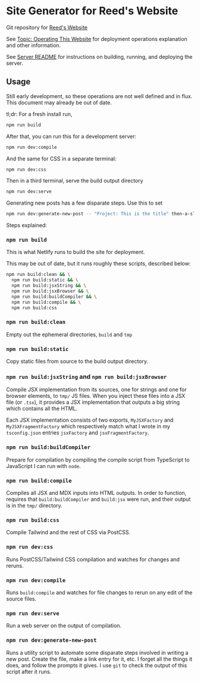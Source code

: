 # Site Generator for Reed's Website

Git repository for [Reed's Website](https://reeds.website)

See [Topic: Operating This Website](./posts/topic-operating-this-website.mdx) for deployment operations explanation and other information.

See [Server README](server/README.md) for instructions on building, running, and deploying the server.

## Usage

Still early development, so these operations are not well defined and in flux. This document may already be out of date. 

tl;dr: For a fresh install run, 

```sh
npm run build
```

After that, you can run this for a development server:


```sh
npm run dev:compile
```

And the same for CSS in a separate terminal:

```sh
npm run dev:css
```

Then in a third terminal, serve the build output directory

```sh
npm run dev:serve
```

Generating new posts has a few disparate steps. Use this to set

```sh
npm run dev:generate-new-post -- "Project: This is the title" then-a-slug-here
```

Steps explained:

### `npm run build`

This is what Netlify runs to build the site for deployment. 

This may be out of date, but it runs roughly these scripts, described below:

```sh
npm run build:clean && \
  npm run build:static && \
  npm run build:jsxString && \
  npm run build:jsxBrowser && \
  npm run build:buildCompiler && \
  npm run build:compile && \
  npm run build:css
```

### `npm run build:clean`

Empty out the ephemeral directories, `build` and `tmp`

### `npm run build:static`

Copy static files from source to the build output directory.

### `npm run build:jsxString` and `npm run build:jsxBrowser`

Compile JSX implementation from its sources, one for strings and one for browser elements, to `tmp/` JS files. When you inject these files into a JSX file (or `.tsx`), it provides a JSX implementation that outputs a big string which contains all the HTML.

Each JSX implementation consists of two exports, `MyJSXFactory` and `MyJSXFragmentFactory` which respectively match what I wrote in my `tsconfig.json` entries `jsxFactory` and `jsxFragmentFactory`.

### `npm run build:buildCompiler` 

Prepare for compilation by compiling the compile script from TypeScript to JavaScript I can run with `node`.

### `npm run build:compile`

Compiles all JSX and MDX inputs into HTML outputs. In order to function,
requires that  `build:buildCompiler` and `build:jsx` were run, and their output
is in the `tmp/` directory.

### `npm run build:css`

Compile Tailwind and the rest of CSS via PostCSS.

### `npm run dev:css`

Runs PostCSS/Tailwind CSS compilation and watches for changes and reruns.

### `npm run dev:compile`

Runs `build:compile` and watches for file changes to rerun on any edit of the 
source files.

### `npm run dev:serve`

Run a web server on the output of compilation.

### `npm run dev:generate-new-post`

Runs a utility script to automate some disparate steps involved in writing a new post. Create the file, make a link entry for it, etc. I forget all the things it does, and follow the prompts it gives. I use `git` to check the output of this script after it runs.
